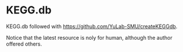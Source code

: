# KEGG.db
KEGG.db followed with https://github.com/YuLab-SMU/createKEGGdb.

Notice that the latest resource is noly for human, although the author offered others.
